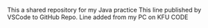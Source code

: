 This a shared repository for my Java practice
This line published by VSCode to GitHub Repo.
Line added from my PC on KFU CODE